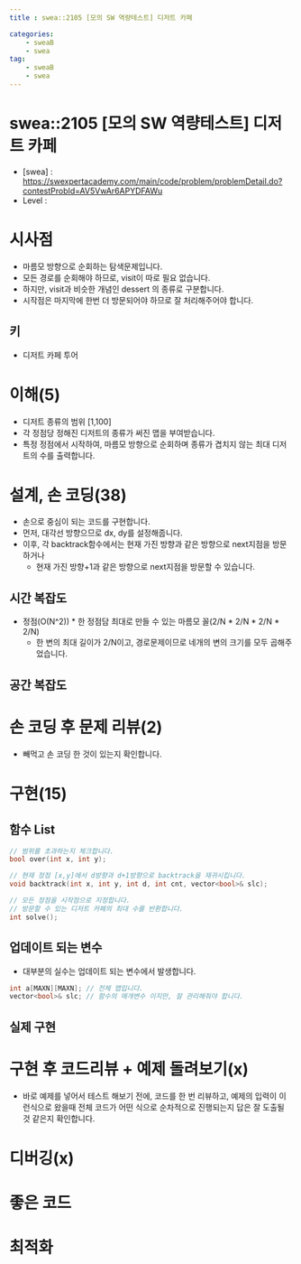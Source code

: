 ```yaml
---
title : swea::2105 [모의 SW 역량테스트] 디저트 카페

categories:
    - sweaB
    - swea
tag:
    - sweaB
    - swea
---
```

# swea::2105 [모의 SW 역량테스트] 디저트 카페
- [swea] : <https://swexpertacademy.com/main/code/problem/problemDetail.do?contestProbId=AV5VwAr6APYDFAWu>
- Level : 

# 시사점
- 마름모 방향으로 순회하는 탐색문제입니다.
- 모든 경로를 순회해야 하므로, visit이 따로 필요 없습니다.
- 하지만, visit과 비슷한 개념인 dessert 의 종류로 구분합니다.
- 시작점은 마지막에 한번 더 방문되어야 하므로 잘 처리해주어야 합니다.

## 키
- 디저트 카페 투어

# 이해(5)
- 디저트 종류의 범위 [1,100]
- 각 정점당 정해진 디저트의 종류가 써진 맵을 부여받습니다.
- 특정 정점에서 시작하여, 마름모 방향으로 순회하며 종류가 겹치지 않는 최대 디저트의 수를
  출력합니다.

# 설계, 손 코딩(38)
- 손으로 중심이 되는 코드를 구현합니다.
- 먼저, 대각선 방향으므로 dx, dy를 설정해줍니다.
- 이후, 각 backtrack함수에서는 현재 가진 방향과 같은 방향으로 next지점을 방문하거나
  - 현재 가진 방향+1과 같은 방향으로 next지점을 방문할 수 있습니다.

## 시간 복잡도
- 정점(O(N^2)) * 한 정점담 최대로 만들 수 있는 마름모 꼴(2/N * 2/N * 2/N * 2/N)
  - 한 변의 최대 길이가 2/N이고, 경로문제이므로 네개의 변의 크기를 모두 곱해주었습니다.

## 공간 복잡도

# 손 코딩 후 문제 리뷰(2)
- 빼먹고 손 코딩 한 것이 있는지 확인합니다.

# 구현(15)

## 함수 List 

```cpp
// 범위를 초과하는지 체크합니다.
bool over(int x, int y);

// 현재 정점 [x,y]에서 d방향과 d+1방향으로 backtrack을 재귀시킵니다.
void backtrack(int x, int y, int d, int cnt, vector<bool>& slc);

// 모든 정점을 시작점으로 지정합니다.
// 방문할 수 있는 디저트 카페의 최대 수를 반환합니다.
int solve();
```

## 업데이트 되는 변수
- 대부분의 실수는 업데이트 되는 변수에서 발생합니다.

```cpp
int a[MAXN][MAXN]; // 전체 맵입니다.
vector<bool>& slc; // 함수의 매개변수 이지만, 잘 관리해줘야 합니다. 
```

## 실제 구현 

# 구현 후 코드리뷰 + 예제 돌려보기(x)
- 바로 예제를 넣어서 테스트 해보기 전에, 코드를 한 번 리뷰하고, 예제의 입력이 이런식으로 왔을때
  전체 코드가 어떤 식으로 순차적으로 진행되는지 답은 잘 도출될 것 같은지 확인합니다.

# 디버깅(x)

# 좋은 코드

# 최적화
